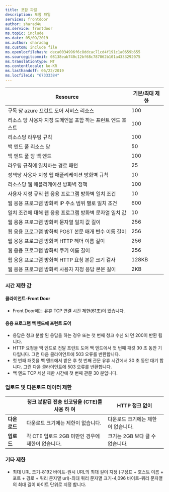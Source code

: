 ```yaml
---
title: 포함 파일
description: 포함 파일
services: frontdoor
author: sharad4u
ms.service: frontdoor
ms.topic: include
ms.date: 05/09/2019
ms.author: sharadag
ms.custom: include file
ms.openlocfilehash: deca0034996f6c8ddcac71cd4f191c1a0659b655
ms.sourcegitcommit: 08138eab740c12bf68c787062b101a4333292075
ms.translationtype: MT
ms.contentlocale: ko-KR
ms.lasthandoff: 06/22/2019
ms.locfileid: "67333384"
---
```

| Resource | 기본/최대 제한 |
| --- | --- |
| 구독 당 azure 프런트 도어 서비스 리소스 | 100 |
| 리소스 당 사용자 지정 도메인을 포함 하는 프런트 엔드 호스트 | 100 |
| 리소스당 라우팅 규칙 | 100 |
| 백 엔드 풀 리소스 당 | 50 |
| 백 엔드 풀 당 백 엔드 | 100 |
| 라우팅 규칙에 일치하는 경로 패턴 | 25 |
| 정책당 사용자 지정 웹 애플리케이션 방화벽 규칙 | 10 |
| 리소스당 웹 애플리케이션 방화벽 정책 | 100 |
| 사용자 지정 규칙 웹 응용 프로그램 방화벽 일치 조건 | 10 |
| 웹 응용 프로그램 방화벽 IP 주소 범위 별로 일치 조건 | 600 |
| 일치 조건에 대해 웹 응용 프로그램 방화벽 문자열 일치 값 | 10 |
| 웹 응용 프로그램 방화벽 문자열 일치 값 길이 | 256 |
| 웹 응용 프로그램 방화벽 POST 본문 매개 변수 이름 길이 | 256 |
| 웹 응용 프로그램 방화벽 HTTP 헤더 이름 길이 | 256 |
| 웹 응용 프로그램 방화벽 쿠키 이름 길이 | 256 |
| 웹 응용 프로그램 방화벽 HTTP 요청 본문 크기 검사 | 128KB |
| 웹 응용 프로그램 방화벽 사용자 지정 응답 본문 길이 | 2KB |

### <a name="timeout-values"></a>시간 제한 값
#### <a name="client-to-front-door"></a>클라이언트-Front Door
- Front Door에는 유휴 TCP 연결 시간 제한(61초)이 있습니다.

#### <a name="front-door-to-application-back-end"></a>응용 프로그램 백 엔드에 프런트 도어
- 응답은 청크 분할 된 응답을 하는 경우 또는 첫 번째 청크 수신 되 면 200이 반환 됩니다.
- HTTP 요청을 백 엔드로 전달 프런트 도어 백 엔드에서 첫 번째 패킷 30 초 동안 기다립니다. 그런 다음 클라이언트에 503 오류를 반환합니다.
- 첫 번째 패킷을 백 엔드에서 받은 후 첫 번째 관문 유휴 시간에서 30 초 동안 대기 합니다. 그런 다음 클라이언트에 503 오류를 반환합니다.
- 백 엔드 TCP 세션 제한 시간에 첫 번째 관문 30 분입니다.

### <a name="upload-and-download-data-limit"></a>업로드 및 다운로드 데이터 제한

|  | 청크 분할된 전송 인코딩을 (CTE)를 사용 하 여 | HTTP 청크 없이 |
| ---- | ------- | ------- |
| **다운로드** | 다운로드 크기에는 제한이 없습니다. | 다운로드 크기에는 제한이 없습니다. |
| **업로드** |  각 CTE 업로드 2GB 미만인 경우에 제한이 없습니다. | 크기는 2GB 보다 클 수 없습니다. |

### <a name="other-limits"></a>기타 제한
- 최대 URL 크기-8192 바이트-원시 URL의 최대 길이 지정 (구성표 + 호스트 이름 + 포트 + 경로 + 쿼리 문자열 url)-최대 쿼리 문자열 크기-4,096 바이트-쿼리 문자열의 최대 길이 바이트 단위로 지정 합니다.